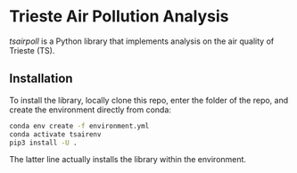 # Trieste Air Pollution Analysis

*tsairpoll* is a Python library that implements analysis on the air quality of Trieste (TS).

## Installation

To install the library, locally clone this repo, enter the folder of the repo, and create the environment directly from conda:

```sh
conda env create -f environment.yml
conda activate tsairenv
pip3 install -U .
```

The latter line actually installs the library within the environment.


